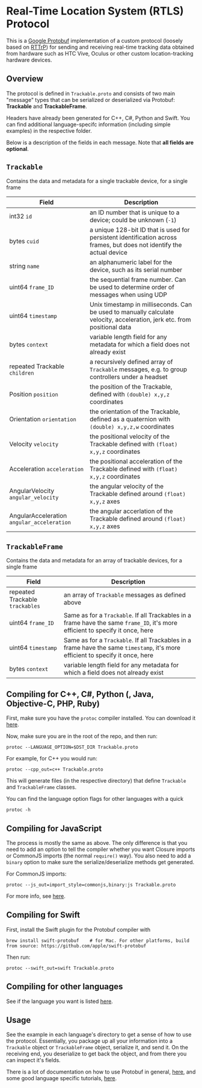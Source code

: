 # Real-Time Location System (RTLS) Protocol

This is a [Google Protobuf](https://developers.google.com/protocol-buffers) implementation of a custom protocol
(loosely based on [RTTrP](https://rttrp.github.io/RTTrP-Wiki/index.html)) for sending and receiving real-time
tracking data obtained from hardware such as HTC Vive, Oculus or other custom location-tracking hardware devices.

## Overview

The protocol is defined in `Trackable.proto` and consists of two main "message" types
that can be serialized or deserialized via Protobuf: **Trackable** and **TrackableFrame**.

Headers have already been generated for C++, C#, Python and Swift. You can find additional
language-specifc information (including simple examples) in the respective folder.

Below is a description of the fields in each message. Note that **all fields are optional**.

## `Trackable`

Contains the data and metadata for a single trackable device, for a single frame

| **Field**                                  | **Description**                                                                                                          |
| ------------------------------------------ | ------------------------------------------------------------------------------------------------------------------------ |
| int32 `id`                                 | an ID number that is unique to a device; could be unknown (`-1`)                                                         |
| bytes `cuid`                               | a unique 128-bit ID that is used for persistent identification across frames, but does not identify the actual device    |
| string `name`                              | an alphanumeric label for the device, such as its serial number                                                          |
| uint64 `frame_ID`                          | the sequential frame number. Can be used to determine order of messages when using UDP                                   |
| uint64 `timestamp`                         | Unix timestamp in milliseconds. Can be used to manually calculate velocity, acceleration, jerk etc. from positional data |
| bytes `context`                            | variable length field for any metadata for which a field does not already exist                                          |
| repeated Trackable `children`              | a recursively defined array of `Trackable` messages, e.g. to group controllers under a headset                           |
| Position `position`                        | the position of the Trackable, defined with `(double) x,y,z` coordinates                                                 |
| Orientation `orientation`                  | the orientation of the Trackable, defined as a quaternion with `(double) x,y,z,w` coordinates                            |
| Velocity `velocity`                        | the positional velocity of the Trackable defined with `(float) x,y,z` coordinates                                        |
| Acceleration `acceleration`                | the positional acceleration of the Trackable defined with `(float) x,y,z` coordinates                                    |
| AngularVelocity `angular_velocity`         | the angular velocity of the Trackable defined around `(float) x,y,z` axes                                                |
| AngularAcceleration `angular_acceleration` | the angular accerlation of the Trackable defined around `(float) x,y,z` axes                                             |

## `TrackableFrame`

Contains the data and metadata for an array of trackable devices, for a single frame

| **Field**                       | **Description**                                                                                                                 |
| ------------------------------- | ------------------------------------------------------------------------------------------------------------------------------- |
| repeated Trackable `trackables` | an array of `Trackable` messages as defined above                                                                               |
| uint64 `frame_ID`               | Same as for a `Trackable`. If all Trackables in a frame have the same `frame_ID`, it's more efficient to specify it once, here  |
| uint64 `timestamp`              | Same as for a `Trackable`. If all Trackables in a frame have the same `timestamp`, it's more efficient to specify it once, here |
| bytes `context`                 | variable length field for any metadata for which a field does not already exist                                                 |

## Compiling for C++, C#, Python (, Java, Objective-C, PHP, Ruby)

First, make sure you have the `protoc` compiler installed. You can download it [here](https://developers.google.com/protocol-buffers/docs/downloads.html).

Now, make sure you are in the root of the repo, and then run:

    protoc --LANGUAGE_OPTION=$DST_DIR Trackable.proto

For example, for C++ you would run:

    protoc --cpp_out=c++ Trackable.proto

This will generate files (in the respective directory) that define `Trackable` and `TrackableFrame` classes.

You can find the language option flags for other languages with a quick

    protoc -h

## Compiling for JavaScript
The process is mostly the same as above. The only difference is that you need to add an option to tell the compiler whether you want Closure imports or CommonJS imports (the normal `require()` way). You also need to add a `binary` option to make sure the serialize/deserialize methods get generated.

For CommonJS imports:

    protoc --js_out=import_style=commonjs,binary:js Trackable.proto

For more info, see [here](https://github.com/protocolbuffers/protobuf/tree/master/js).

## Compiling for Swift

First, install the Swift plugin for the Protobuf compiler with

    brew install swift-protobuf    # for Mac. For other platforms, build from source: https://github.com/apple/swift-protobuf

Then run:

    protoc --swift_out=swift Trackable.proto

## Compiling for other languages

See if the language you want is listed [here](https://github.com/protocolbuffers/protobuf/blob/master/docs/third_party.md).

## Usage

See the example in each language's directory to get a sense of how to use the protocol. Essentially, you
package up all your information into a `Trackable` object or `TrackableFrame` object, serialize it, and send it.
On the receiving end, you deserialize to get back the object, and from there you can inspect it's fields.

There is a lot of documentation on how to use Protobuf in general, [here](https://developers.google.com/protocol-buffers/docs/overview),
and some good language specific tutorials, [here](https://developers.google.com/protocol-buffers/docs/tutorials).
